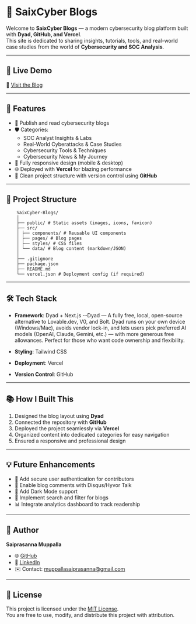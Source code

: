 # 📝 SaixCyber Blogs  

Welcome to **SaixCyber Blogs** — a modern cybersecurity blog platform built with **Dyad, GitHub, and Vercel**.  
This site is dedicated to sharing insights, tutorials, tools, and real-world case studies from the world of **Cybersecurity and SOC Analysis**.  

---

## 🚀 Live Demo  
🔗 [Visit the Blog](https://saixcyber-blogs888-5m8k2minx-saiparasannas-projects.vercel.app)  

---

## 📌 Features  
- 📖 Publish and read cybersecurity blogs  
- 🛡️ Categories:  
  - SOC Analyst Insights & Labs  
  - Real-World Cyberattacks & Case Studies  
  - Cybersecurity Tools & Techniques  
  - Cybersecurity News & My Journey  
- 📱 Fully responsive design (mobile & desktop)  
- 🌐 Deployed with **Vercel** for blazing performance  
- 🔐 Clean project structure with version control using **GitHub**  

---

## 📂 Project Structure  

        SaixCyber-Blogs/
        │
        ├── public/ # Static assets (images, icons, favicon)
        ├── src/
        │ ├── components/ # Reusable UI components
        │ ├── pages/ # Blog pages
        │ ├── styles/ # CSS files
        │ └── data/ # Blog content (markdown/JSON)
        │
        ├── .gitignore
        ├── package.json
        ├── README.md
        └── vercel.json # Deployment config (if required)

---

## 🛠️ Tech Stack  
- **Framework**: Dyad + Next.js
              --Dyad — A fully free, local, open-source alternative to Lovable.dev, V0, and Bolt. Dyad runs on your own device (Windows/Mac), avoids vendor lock-in, and lets users pick preferred AI models (OpenAI, Claude, Gemini, etc.) — with more generous free allowances. Perfect for those who want code ownership and flexibility.
        
- **Styling**: Tailwind CSS  
- **Deployment**: Vercel  
- **Version Control**: GitHub  

---

## 📚 How I Built This  
1. Designed the blog layout using **Dyad**  
2. Connected the repository with **GitHub**  
3. Deployed the project seamlessly via **Vercel**  
4. Organized content into dedicated categories for easy navigation  
5. Ensured a responsive and professional design  

---

## 💡 Future Enhancements  
- 🔐 Add secure user authentication for contributors  
- 💬 Enable blog comments with Disqus/Hyvor Talk  
- 🌙 Add Dark Mode support  
- 🔎 Implement search and filter for blogs  
- 📊 Integrate analytics dashboard to track readership  

---

## 👤 Author  
**Saiprasanna Muppalla**  
- 🌐 [GitHub](https://github.com/Saiprasanna888)  
- 💼 [LinkedIn](https://www.linkedin.com/in/muppallasaiprasanna/)  
- ✉️ Contact: muppallasaiprasanna@gmail.com  

---

## 📜 License  
This project is licensed under the [MIT License](LICENSE).  
You are free to use, modify, and distribute this project with attribution.  
